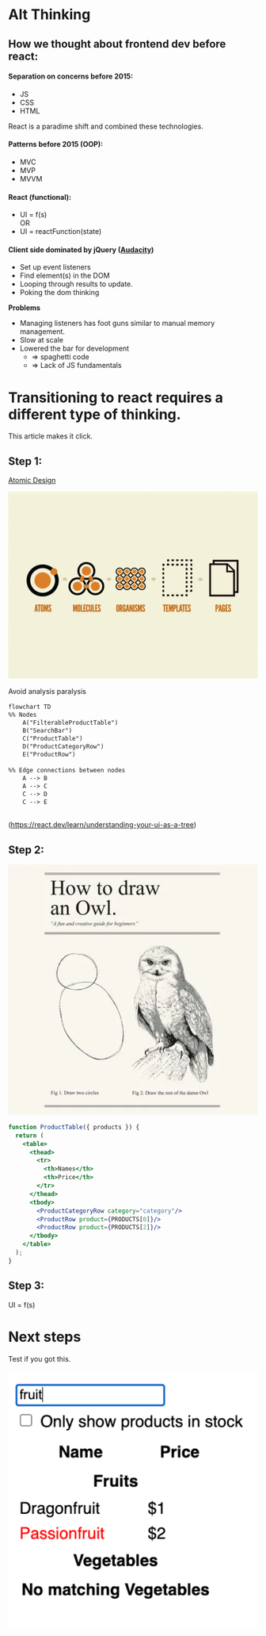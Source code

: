 # Alt Thinking
## How we thought about frontend dev before react:

#### Separation on concerns before 2015: 
  * JS
  * CSS
  * HTML

React is a paradime shift and combined these technologies.  

#### Patterns before 2015 (OOP):
  * MVC
  *  MVP
  *  MVVM


#### React (functional):
  * UI = f(s)  
    OR
  * UI = reactFunction(state)

#### Client side dominated by jQuery ([Audacity](https://thisdeveloperslife.com/post/1-0-7-audacity)) 
*  Set up event listeners
*  Find element(s) in the DOM
*  Looping through results to update.
*  Poking the dom thinking

**Problems** 
* Managing listeners has foot guns similar to manual memory management.  
* Slow at scale 
* Lowered the bar for development 
  * => spaghetti code
  * => Lack of JS fundamentals  

# Transitioning to react requires a different type of thinking.
This article makes it click.

## Step 1:
[Atomic Design](https://bradfrost.com/blog/post/atomic-web-design/)

<img src="./assets/atomic-design-process.png" 
    alt="how to draw an owl" width="540"/>  

Avoid analysis paralysis

```mermaid
flowchart TD
%% Nodes
    A("FilterableProductTable")
    B("SearchBar")
    C("ProductTable")
    D("ProductCategoryRow")
    E("ProductRow")
    
%% Edge connections between nodes
    A --> B 
    A --> C 
    C --> D 
    C --> E 
    
```

(https://react.dev/learn/understanding-your-ui-as-a-tree)

## Step 2:
<img src="./assets/draw-owl.webp" 
    alt="how to draw an owl" width="540"/>  


```jsx
function ProductTable({ products }) {
  return (
    <table>
      <thead>
        <tr>
          <th>Names</th>
          <th>Price</th>
        </tr>
      </thead>
      <tbody>
        <ProductCategoryRow category="category"/>
        <ProductRow product={PRODUCTS[0]}/>
        <ProductRow product={PRODUCTS[2]}/>
      </tbody>
    </table>
  );
}
```

## Step 3:
UI = f(s)  

# Next steps 

Test if you got this.

<img src="./assets/change.png" 
    alt="how to draw an owl" width="540"/>  
